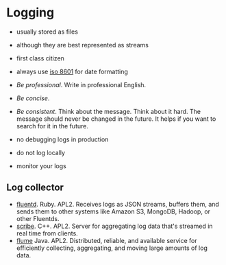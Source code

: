 # Logging #

- usually stored as files 
- although they are best represented as streams

- first class citizen
- always use [iso 8601](http://en.wikipedia.org/wiki/ISO_8601) for date formatting
- *Be professional*. Write in professional English.
- *Be concise*.
- *Be consistent*. Think about the message. Think about it hard. The message should never be changed in the future. It helps if you want to search for it in the future.
- no debugging logs in production
- do not log locally
- monitor your logs

## Log collector ##

- [fluentd](http://fluentd.org/). Ruby. APL2. Receives logs as JSON streams, buffers them, and sends them to other systems like Amazon S3, MongoDB, Hadoop, or other Fluentds.
- [scribe](https://github.com/facebook/scribe). C++. APL2. Server for aggregating log data that's streamed in real time from clients.
- [flume](http://flume.apache.org/) Java. APL2. Distributed, reliable, and available service for efficiently collecting, aggregating, and moving large amounts of log data.

